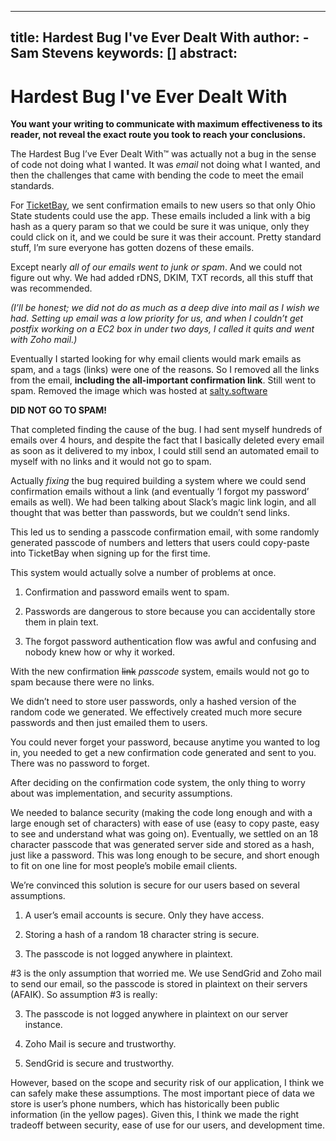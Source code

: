 
---
title: Hardest Bug I've Ever Dealt With
author:
    - Sam Stevens
keywords: []
abstract: 
---
# Hardest Bug I've Ever Dealt With

**You want your writing to communicate with maximum effectiveness to its reader, not reveal the exact route you took to reach your conclusions.**

The Hardest Bug I’ve Ever Dealt With™ was actually not a bug in the sense of code not doing what I wanted. It was *email* not doing what I wanted, and then the challenges that came with bending the code to meet the email standards. 

For [TicketBay](https://salty.software/ticketbay), we sent confirmation emails to new users so that only Ohio State students could use the app. These emails included a link with a big hash as a query param so that we could be sure it was unique, only they could click on it, and we could be sure it was their account. Pretty standard stuff, I’m sure everyone has gotten dozens of these emails.

Except nearly *all of our emails went to junk or spam*. And we could not figure out why. We had added rDNS, DKIM, TXT records, all this stuff that was recommended. 

*(I’ll be honest; we did not do as much as a deep dive into mail as I wish we had. Setting up email was a low priority for us, and when I couldn’t get postfix working on a EC2 box in under two days, I called it quits and went with Zoho mail.)*

Eventually I started looking for why email clients would mark emails as spam, and `a` tags (links) were one of the reasons. So I removed all the links from the email, **including the all-important confirmation link**. Still went to spam. Removed the image which was hosted at [salty.software](https://salty.software)

**DID NOT GO TO SPAM!**

That completed finding the cause of the bug. I had sent myself hundreds of emails over 4 hours, and despite the fact that I basically deleted every email as soon as it delivered to my inbox, I could still send an automated email to myself with no links and it would not go to spam. 

Actually *fixing* the bug required building a system where we could send confirmation emails without a link (and eventually ‘I forgot my password’ emails as well). We had been talking about Slack’s magic link login, and all thought that was better than passwords, but we couldn’t send links.

This led us to sending a passcode confirmation email, with some randomly generated passcode of numbers and letters that users could copy-paste into TicketBay when signing up for the first time. 

This system would actually solve a number of problems at once.

1. Confirmation and password emails went to spam.

2. Passwords are dangerous to store because you can accidentally store them in plain text.

3. The forgot password authentication flow was awful and confusing and nobody knew how or why it worked.

With the new confirmation ~~link~~ *passcode* system, emails would not go to spam because there were no links. 

We didn’t need to store user passwords, only a hashed version of the random code we generated. We effectively created much more secure passwords and then just emailed them to users. 

You could never forget your password, because anytime you wanted to log in, you needed to get a new confirmation code generated and sent to you. There was no password to forget.

After deciding on the confirmation code system, the only thing to worry about was implementation, and security assumptions.

We needed to balance security (making the code long enough and with  a large enough set of characters) with ease of use (easy to copy paste, easy to see and understand what was going on). Eventually, we settled on an 18 character passcode that was generated server side and stored as a hash, just like a password. This was long enough to be secure, and short enough to fit on one line for most people’s mobile email clients.

We’re convinced this solution is secure for our users based on several assumptions.

1. A user’s email accounts is secure. Only they have access.

2. Storing a hash of a random 18 character string is secure.

3. The passcode is not logged anywhere in plaintext.

#3 is the only assumption that worried me. We use SendGrid and Zoho mail to send our email, so the passcode is stored in plaintext on their servers (AFAIK). So assumption #3 is really:

3. The passcode is not logged anywhere in plaintext on our server instance.

4. Zoho Mail is secure and trustworthy.

5. SendGrid is secure and trustworthy.

However, based on the scope and security risk of our application, I think we can safely make these assumptions. The most important piece of data we store is user’s phone numbers, which has historically been public information (in the yellow pages). Given this, I think we made the right tradeoff between security, ease of use for our users, and development time.